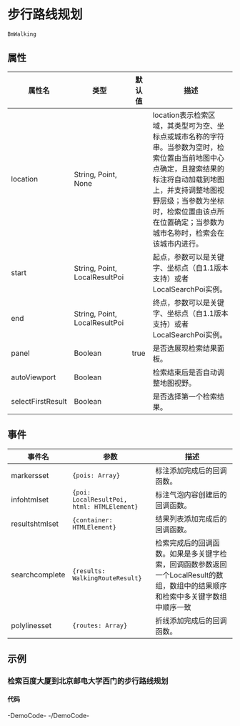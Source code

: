 # 步行路线规划

`BmWalking`

## 属性

|属性名|类型 |默认值|描述|
|------|-----|------|----|
|location|String, Point, None||location表示检索区域，其类型可为空、坐标点或城市名称的字符串。当参数为空时，检索位置由当前地图中心点确定，且搜索结果的标注将自动加载到地图上，并支持调整地图视野层级；当参数为坐标时，检索位置由该点所在位置确定；当参数为城市名称时，检索会在该城市内进行。|
|start|String, Point, LocalResultPoi||起点，参数可以是关键字、坐标点（自1.1版本支持）或者LocalSearchPoi实例。|
|end|String, Point, LocalResultPoi||终点，参数可以是关键字、坐标点（自1.1版本支持）或者LocalSearchPoi实例。|
|panel|Boolean|true|是否选展现检索结果面板。|
|autoViewport|Boolean||检索结束后是否自动调整地图视野。|
|selectFirstResult|Boolean||是否选择第一个检索结果。|

## 事件

|事件名|参数|描述|
|------|----|----|
|markersset|`{pois: Array}`|标注添加完成后的回调函数。|
|infohtmlset|`{poi: LocalResultPoi, html: HTMLElement}`|标注气泡内容创建后的回调函数。|
|resultshtmlset|`{container: HTMLElement}`|结果列表添加完成后的回调函数。|
|searchcomplete|`{results: WalkingRouteResult}`|检索完成后的回调函数。如果是多关键字检索，回调函数参数返回一个LocalResult的数组，数组中的结果顺序和检索中多关键字数组中顺序一致|
|polylinesset|`{routes: Array}`|折线添加完成后的回调函数。|

## 示例

### 检索百度大厦到北京邮电大学西门的步行路线规划

#### 代码

-DemoCode-
<template>
  <div>
    <baidu-map class="map" style="overflow:auto" center="北京">
      <bm-walking start="百度大厦" end="北京邮电大学西门" :auto-viewport="true" location="北京"></bm-walking>
    </baidu-map>
  </div>
</template>
-/DemoCode-